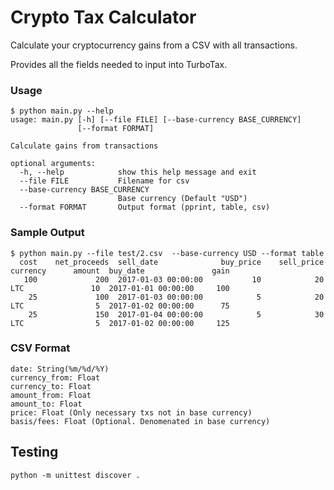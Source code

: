 # Crypto Tax Calculator

Calculate your cryptocurrency gains from a CSV with all transactions.

Provides all the fields needed to input into TurboTax.

### Usage

```
$ python main.py --help
usage: main.py [-h] [--file FILE] [--base-currency BASE_CURRENCY]
               [--format FORMAT]

Calculate gains from transactions

optional arguments:
  -h, --help            show this help message and exit
  --file FILE           Filename for csv
  --base-currency BASE_CURRENCY
                        Base currency (Default "USD")
  --format FORMAT       Output format (pprint, table, csv)
```

### Sample Output

```
$ python main.py --file test/2.csv  --base-currency USD --format table
  cost    net_proceeds  sell_date              buy_price    sell_price  currency      amount  buy_date               gain
   100             200  2017-01-03 00:00:00           10            20  LTC               10  2017-01-01 00:00:00     100
    25             100  2017-01-03 00:00:00            5            20  LTC                5  2017-01-02 00:00:00      75
    25             150  2017-01-04 00:00:00            5            30  LTC                5  2017-01-02 00:00:00     125
```

### CSV Format

```
date: String(%m/%d/%Y)
currency_from: Float
currency_to: Float
amount_from: Float
amount_to: Float
price: Float (Only necessary txs not in base currency)
basis/fees: Float (Optional. Denomenated in base currency)
```

## Testing

```
python -m unittest discover .
```

